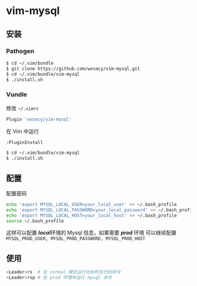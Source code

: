 # vim-mysql

<!-- more -->
<!-- toc -->
## 安装
### Pathogen
```bash
$ cd ~/.vim/bundle
$ git clone https://github.com/wxnacy/vim-mysql.git
$ cd ~/.vim/bundle/vim-mysql
$ ./install.sh
```

### Vundle
修改 `~/.vimrc`
```bash
Plugin 'wxnacy/vim-mysql'
```
在 Vim 中运行
```bash
:PluginInstall
```
```bash
$ cd ~/.vim/bundle/vim-mysql
$ ./install.sh
```

## 配置
配置密码
```bash
echo 'export MYSQL_LOCAL_USER=your_local_user' >> ~/.bash_profile
echo 'export MYSQL_LOCAL_PASSWORD=your_local_password' >> ~/.bash_profile
echo 'export MYSQL_LOCAL_HOST=your_local_host' >> ~/.bash_profile
source ~/.bash_profile
```
这样可以配置 ***local***环境的 Mysql 信息，如果需要 ***prod*** 环境
可以继续配置 `MYSQL_PROD_USER, MYSQL_PROD_PASSWORD, MYSQL_PROD_HOST`

## 使用
```bash
<Leader>rs  # 在 normal 模式运行光标所在行的命令
<Leader>rsp # 在 prod 环境中运行 mysql 命令
```
